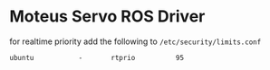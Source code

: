 # Moteus Servo ROS Driver

for realtime priority add the following to `/etc/security/limits.conf`
```
ubuntu           -       rtprio          95
```